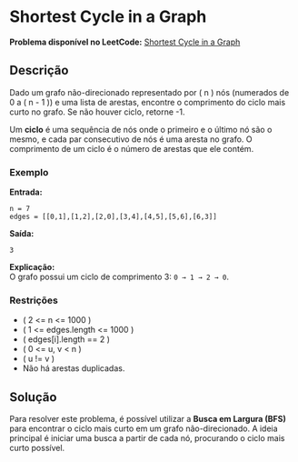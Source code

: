 # Shortest Cycle in a Graph

**Problema disponível no LeetCode:** [Shortest Cycle in a Graph](https://leetcode.com/problems/shortest-cycle-in-a-graph/)

## Descrição

Dado um grafo não-direcionado representado por \( n \) nós (numerados de 0 a \( n - 1 \)) e uma lista de arestas, encontre o comprimento do ciclo mais curto no grafo. Se não houver ciclo, retorne -1.

Um **ciclo** é uma sequência de nós onde o primeiro e o último nó são o mesmo, e cada par consecutivo de nós é uma aresta no grafo. O comprimento de um ciclo é o número de arestas que ele contém.

### Exemplo

**Entrada:**
```plaintext
n = 7
edges = [[0,1],[1,2],[2,0],[3,4],[4,5],[5,6],[6,3]]
```

**Saída:**
```plaintext
3
```

**Explicação:**  
O grafo possui um ciclo de comprimento 3: `0 → 1 → 2 → 0`.

### Restrições

- \( 2 <= n <= 1000 \)
- \( 1 <= edges.length <= 1000 \)
- \( edges[i].length == 2 \)
- \( 0 <= u, v < n \)
- \( u != v \)
- Não há arestas duplicadas.

## Solução

Para resolver este problema, é possível utilizar a **Busca em Largura (BFS)** para encontrar o ciclo mais curto em um grafo não-direcionado. A ideia principal é iniciar uma busca a partir de cada nó, procurando o ciclo mais curto possível.





